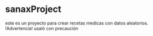 # sanaxProject
este es un proyecto para crear recetas medicas con datos aleatorios.
!Advertencia! usaló con precaución
